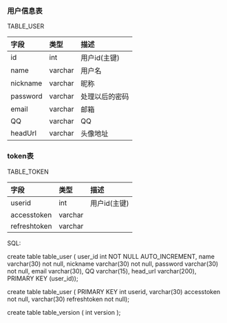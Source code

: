 ### 用户信息表
TABLE_USER

|字段|类型|描述|
|:---|:---|:---|
|id|int|用户id(主键)|
|name|varchar|用户名|
|nickname|varchar|昵称|
|password|varchar|处理以后的密码|
|email|varchar|邮箱|
|QQ|varchar|QQ|
|headUrl|varchar|头像地址|


### token表


TABLE_TOKEN

|字段|类型|描述|
|:---|:---|:---|
|userid|int|用户id(主键)|
|accesstoken|varchar||
|refreshtoken|varchar||


SQL:

create table table_user (
user_id int NOT NULL AUTO_INCREMENT,
name varchar(30) not null,
nickname varchar(30) not null,
password varchar(30) not null,
email varchar(30),
QQ varchar(15),
head_url varchar(200),
PRIMARY KEY (user_id));


create table table_user (
PRIMARY KEY int userid,
varchar(30) accesstoken not null,
varchar(30) refreshtoken not null);

create table table_version (
int version
);